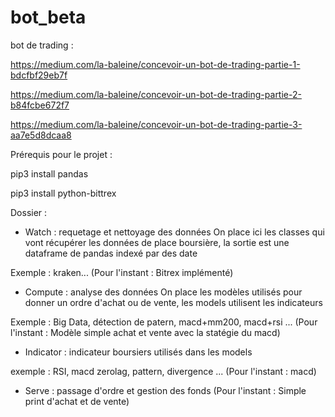# bot_beta
bot de trading : 

https://medium.com/la-baleine/concevoir-un-bot-de-trading-partie-1-bdcfbf29eb7f

https://medium.com/la-baleine/concevoir-un-bot-de-trading-partie-2-b84fcbe672f7

https://medium.com/la-baleine/concevoir-un-bot-de-trading-partie-3-aa7e5d8dcaa8


Prérequis pour le projet : 

pip3 install pandas 

pip3 install python-bittrex

Dossier :
- Watch : requetage et nettoyage des données
On place ici les classes qui vont récupérer les données de place boursière,
la sortie est une dataframe de pandas indexé par des date

Exemple : kraken...
(Pour l'instant : Bitrex implémenté)

- Compute : analyse des données
On place les modèles utilisés pour donner un ordre d'achat ou de vente, les models utilisent les indicateurs

Exemple : Big Data, détection de patern, macd+mm200, macd+rsi ...
(Pour l'instant : Modèle simple achat et vente avec la statégie du macd)

   - Indicator : indicateur boursiers utilisés dans les models

   exemple : RSI, macd zerolag, pattern, divergence ...
    (Pour l'instant : macd)

- Serve : passage d'ordre et gestion des fonds
(Pour l'instant : Simple print d'achat et de vente)
